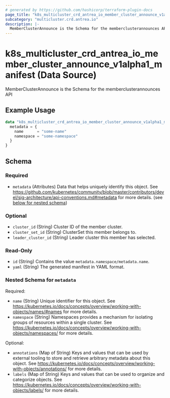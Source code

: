 ```yaml
---
# generated by https://github.com/hashicorp/terraform-plugin-docs
page_title: "k8s_multicluster_crd_antrea_io_member_cluster_announce_v1alpha1_manifest Data Source - terraform-provider-k8s"
subcategory: "multicluster.crd.antrea.io"
description: |-
  MemberClusterAnnounce is the Schema for the memberclusterannounces API
---
```


# k8s_multicluster_crd_antrea_io_member_cluster_announce_v1alpha1_manifest (Data Source)

MemberClusterAnnounce is the Schema for the memberclusterannounces API

## Example Usage

```terraform
data "k8s_multicluster_crd_antrea_io_member_cluster_announce_v1alpha1_manifest" "example" {
  metadata = {
    name      = "some-name"
    namespace = "some-namespace"
  }
}
```

<!-- schema generated by tfplugindocs -->
## Schema

### Required

- `metadata` (Attributes) Data that helps uniquely identify this object. See https://github.com/kubernetes/community/blob/master/contributors/devel/sig-architecture/api-conventions.md#metadata for more details. (see [below for nested schema](#nestedatt--metadata))

### Optional

- `cluster_id` (String) Cluster ID of the member cluster.
- `cluster_set_id` (String) ClusterSet this member belongs to.
- `leader_cluster_id` (String) Leader cluster this member has selected.

### Read-Only

- `id` (String) Contains the value `metadata.namespace/metadata.name`.
- `yaml` (String) The generated manifest in YAML format.

<a id="nestedatt--metadata"></a>
### Nested Schema for `metadata`

Required:

- `name` (String) Unique identifier for this object. See https://kubernetes.io/docs/concepts/overview/working-with-objects/names/#names for more details.
- `namespace` (String) Namespaces provides a mechanism for isolating groups of resources within a single cluster. See https://kubernetes.io/docs/concepts/overview/working-with-objects/namespaces/ for more details.

Optional:

- `annotations` (Map of String) Keys and values that can be used by external tooling to store and retrieve arbitrary metadata about this object. See https://kubernetes.io/docs/concepts/overview/working-with-objects/annotations/ for more details.
- `labels` (Map of String) Keys and values that can be used to organize and categorize objects. See https://kubernetes.io/docs/concepts/overview/working-with-objects/labels/ for more details.
